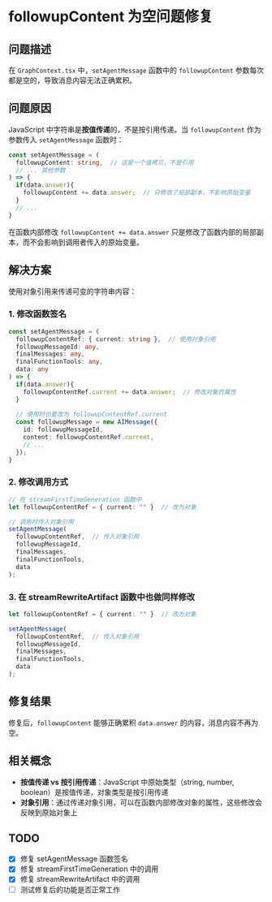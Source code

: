 # followupContent 为空问题修复

## 问题描述

在 `GraphContext.tsx` 中，`setAgentMessage` 函数中的 `followupContent` 参数每次都是空的，导致消息内容无法正确累积。

## 问题原因

JavaScript 中字符串是**按值传递**的，不是按引用传递。当 `followupContent` 作为参数传入 `setAgentMessage` 函数时：

```typescript
const setAgentMessage = (
  followupContent: string,  // 这是一个值拷贝，不是引用
  // ... 其他参数
) => {
  if(data.answer){
    followupContent += data.answer;  // 只修改了局部副本，不影响原始变量
  }
  // ...
}
```

在函数内部修改 `followupContent += data.answer` 只是修改了函数内部的局部副本，而不会影响到调用者传入的原始变量。

## 解决方案

使用对象引用来传递可变的字符串内容：

### 1. 修改函数签名

```typescript
const setAgentMessage = (
  followupContentRef: { current: string },  // 使用对象引用
  followupMessageId: any,
  finalMessages: any,
  finalFunctionTools: any,
  data: any
) => {
  if(data.answer){
    followupContentRef.current += data.answer;  // 修改对象的属性
  }
  
  // 使用时也要改为 followupContentRef.current
  const followupMessage = new AIMessage({
    id: followupMessageId,
    content: followupContentRef.current,
    // ...
  });
}
```

### 2. 修改调用方式

```typescript
// 在 streamFirstTimeGeneration 函数中
let followupContentRef = { current: "" }  // 改为对象

// 调用时传入对象引用
setAgentMessage(
  followupContentRef,  // 传入对象引用
  followupMessageId,
  finalMessages,
  finalFunctionTools,
  data
);
```

### 3. 在 streamRewriteArtifact 函数中也做同样修改

```typescript
let followupContentRef = { current: "" }  // 改为对象

setAgentMessage(
  followupContentRef,  // 传入对象引用
  followupMessageId,
  finalMessages,
  finalFunctionTools,
  data
);
```

## 修复结果

修复后，`followupContent` 能够正确累积 `data.answer` 的内容，消息内容不再为空。

## 相关概念

- **按值传递 vs 按引用传递**：JavaScript 中原始类型（string, number, boolean）是按值传递，对象类型是按引用传递
- **对象引用**：通过传递对象引用，可以在函数内部修改对象的属性，这些修改会反映到原始对象上

## TODO

- [x] 修复 setAgentMessage 函数签名
- [x] 修复 streamFirstTimeGeneration 中的调用
- [x] 修复 streamRewriteArtifact 中的调用
- [ ] 测试修复后的功能是否正常工作 